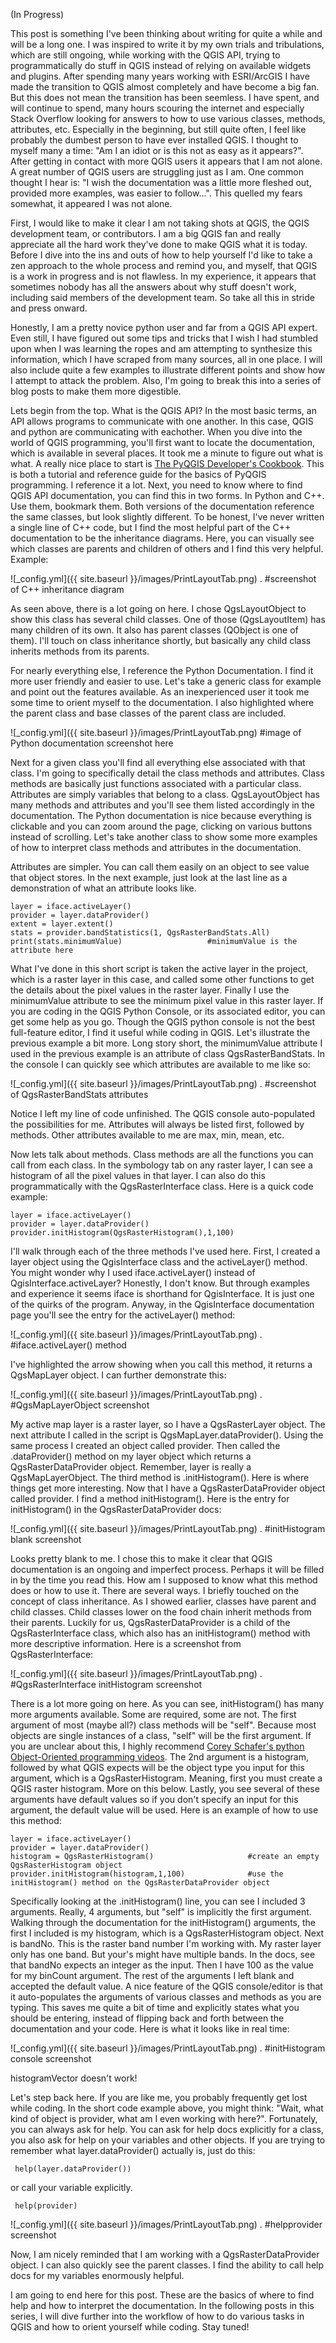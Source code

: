 (In Progress)

This post is something I've been thinking about writing for quite a while and will be a long one. I was inspired to write it
by my own trials and tribulations, which are still ongoing, while working with the QGIS API, trying to programmatically do
stuff in QGIS instead of relying on available widgets and plugins. After spending many years working with ESRI/ArcGIS I have
made the transition to QGIS almost completely and have become a big fan. But this does not mean the transition has been
seemless. I have spent, and will continue to spend, many hours scouring the internet and especially Stack Overflow looking
for answers to how to use various classes, methods, attributes, etc. Especially in the beginning, but still quite often, I
feel like probably the dumbest person to have ever installed QGIS. I thought to myself many a time: "Am I an idiot or is this
not as easy as it appears?". After getting in contact with more QGIS users it appears that I am not alone. A great number of
QGIS users are struggling just as I am. One common thought I hear is: "I wish the documentation was a little more fleshed out,
provided more examples, was easier to follow...". This quelled my fears somewhat, it appeared I was not alone.

First, I would like to make it clear I am not taking shots at QGIS, the QGIS development team, or contributors. I am a big
QGIS fan and really appreciate all the hard work they've done to make QGIS what it is today. Before I dive into the ins and 
outs of how to help yourself I'd like to take a zen approach to the whole process and remind you, and myself, that QGIS is
a work in progress and is not flawless. In my experience, it appears that sometimes nobody has all the answers about why stuff
doesn't work, including said members of the development team. So take all this in stride and press onward.

Honestly, I am a pretty novice python user and far from a QGIS API expert. Even still, I have figured out some tips and tricks 
that I wish I had stumbled upon when I was learning the ropes and am attempting to synthesize this information, which I have
scraped from many sources, all in one place. I will also include quite a few examples to illustrate different points and show
how I attempt to attack the problem. Also, I'm going to break this into a series of blog posts to make them more digestible.

Lets begin from the top. What is the QGIS API? In the most basic terms, an API allows programs to communicate with one another.
In this case, QGIS and python are communicating with eachother. When you dive into the world of QGIS programming, you'll first
want to locate the documentation, which is available in several places. It took me a minute to figure out what is what. A 
really nice place to start is [The PyQGIS Developer's Cookbook](https://docs.qgis.org/testing/en/docs/pyqgis_developer_cookbook/).
This is both a tutorial and reference guide for the basics of PyQGIS programming. I reference it a lot.
Next, you need to know where to find QGIS API documentation, you can find this in two forms. In Python and C++. Use them,
bookmark them. Both versions of the documentation reference the same classes, but look slightly different. To be honest, I've
never written a single line of C++ code, but I find the most helpful part of the C++ documentation to be the inheritance 
diagrams. Here, you can visually see which classes are parents and children of others and I find this very helpful. Example:

![_config.yml]({{ site.baseurl }}/images/PrintLayoutTab.png) .     #screenshot of C++ inheritance diagram

As seen above, there is a lot going on here. I chose QgsLayoutObject to show this class has several child classes. One of those
(QgsLayoutItem) has many children of its own. It also has parent classes (QObject is one of them). I'll touch on class
inheritance shortly, but basically any child class inherits methods from its parents.

For nearly everything else, I reference the Python Documentation. I find it more user friendly and easier to use. Let's take
a generic class for example and point out the features available. As an inexperienced user it took me some time to orient
myself to the documentation. I also highlighted where the parent class and base classes of the parent class are included.

![_config.yml]({{ site.baseurl }}/images/PrintLayoutTab.png)      #image of Python documentation screenshot here

Next for a given class you'll find all everything else associated with that class. I'm going to specifically detail the class
methods and attributes. Class methods are basically just functions associated with a particular class. Attributes are simply
variables that belong to a class. QgsLayoutObject has many methods and attributes and you'll see them listed accordingly in
the documentation. The Python documentation is nice because everything is clickable and you can zoom around the page, clicking
on various buttons instead of scrolling. Let's take another class to show some more examples of how to interpret class methods
and attributes in the documentation.

Attributes are simpler. You can call them easily on an object to see value that object stores. In the next example, just look
at the last line as a demonstration of what an attribute looks like.

    layer = iface.activeLayer()
    provider = layer.dataProvider()
    extent = layer.extent()
    stats = provider.bandStatistics(1, QgsRasterBandStats.All)
    print(stats.minimumValue)                   #minimumValue is the attribute here
    
What I've done in this short script is taken the active layer in the project, which is a raster layer in this case, and called
some other functions to get the details about the pixel values in the raster layer. Finally I use the minimumValue attribute to
see the minimum pixel value in this raster layer. If you are coding in the QGIS Python Console, or its associated editor, you
can get some help as you go. Though the QGIS python console is not the best full-feature editor, I find it useful while coding
in QGIS. Let's illustrate the previous example a bit more. Long story short, the minimumValue attribute I used in the previous
example is an attribute of class QgsRasterBandStats. In the console I can quickly see which attributes are available to me like
so: 

![_config.yml]({{ site.baseurl }}/images/PrintLayoutTab.png) .     #screenshot of QgsRasterBandStats attributes

Notice I left my line of code unfinished. The QGIS console auto-populated the possibilities for me. Attributes will always be
listed first, followed by methods. Other attributes available to me are max, min, mean, etc. 

Now lets talk about methods. Class methods are all the functions you can call from each class. In the symbology tab on any
raster layer, I can see a histogram of all the pixel values in that layer. I can also do this programmatically with the
QgsRasterInterface class. Here is a quick code example:

    layer = iface.activeLayer()
    provider = layer.dataProvider()
    provider.initHistogram(QgsRasterHistogram(),1,100)
    
I'll walk through each of the three methods I've used here. First, I created a layer object using the QgisInterface class and
the activeLayer() method. You might wonder why I used iface.activeLayer() instead of QgisInterface.activeLayer? Honestly, I don't
know. But through examples and experience it seems iface is shorthand for QgisInterface. It is just one of the quirks of the
program. Anyway, in the QgisInterface documentation page you'll see the entry for the activeLayer() method:

![_config.yml]({{ site.baseurl }}/images/PrintLayoutTab.png) .     #iface.activeLayer() method

I've highlighted the arrow showing when you call this method, it returns a QgsMapLayer object. I can further demonstrate this:

![_config.yml]({{ site.baseurl }}/images/PrintLayoutTab.png) .     #QgsMapLayerObject screenshot

My active map layer is a raster layer, so I have a QgsRasterLayer object. The next attribute I called in the script is 
QgsMapLayer.dataProvider(). Using the same process I created an object called provider. Then called the .dataProvider() method
on my layer object which returns a QgsRasterDataProvider object. Remember, layer is really a QgsMapLayerObject. 
The third method is .initHistogram(). Here is where things get more interesting. Now that I have a QgsRasterDataProvider object
called provider. I find a method initHistogram(). Here is the entry for initHistogram() in the QgsRasterDataProvider docs:

![_config.yml]({{ site.baseurl }}/images/PrintLayoutTab.png) .     #initHistogram blank screenshot

Looks pretty blank to me. I chose this to make it clear that QGIS documentation is an ongoing and imperfect process. Perhaps it
will be filled in by the time you read this. How am I supposed to know what this method does or how to use it. There are several
ways. I briefly touched on the concept of class inheritance. As I showed earlier, classes have parent and child classes. Child
classes lower on the food chain inherit methods from their parents. Luckily for us, QgsRasterDataProvider is a child of the 
QgsRasterInterface class, which also has an initHistogram() method with more descriptive information. Here is a screenshot from
QgsRasterInterface:

![_config.yml]({{ site.baseurl }}/images/PrintLayoutTab.png) .     #QgsRasterInterface initHistogram screenshot

There is a lot more going on here. As you can see, initHistogram() has many more arguments available. Some are required, some
are not. The first argument of most (maybe all?) class methods will be "self". Because most objects are single instances of
a class, "self" will be the first argument. If you are unclear about this, I highly recommend [Corey Schafer's python
Object-Oriented programming videos](https://www.youtube.com/watch?v=ZDa-Z5JzLYM&vl=en). The 2nd argument is a histogram, followed
by what QGIS expects will be the object type you input for this argument, which is a QgsRasterHistogram. Meaning, first you 
must create a QGIS raster histogram. More on this below. Lastly, you see several of these arguments have default values so if
you don't specify an input for this argument, the default value will be used. Here is an example of how to use this method:

    layer = iface.activeLayer()
    provider = layer.dataProvider()
    histogram = QgsRasterHistogram()                     #create an empty QgsRasterHistogram object
    provider.initHistogram(histogram,1,100)              #use the initHistogram() method on the QgsRasterDataProvider object
    
 Specifically looking at the .initHistogram() line, you can see I included 3 arguments. Really, 4 arguments, but "self" is 
 implicitly the first argument. Walking through the documentation for the initHistogram() arguments, the first I included is
 my histogram, which is a QgsRasterHistogram object. Next is bandNo. This is the raster band number I'm working with. My raster
 layer only has one band. But your's might have multiple bands. In the docs, see that bandNo expects an integer as the input.
 Then I have 100 as the value for my binCount argument. The rest of the arguments I left blank and accepted the default value.
 A nice feature of the QGIS console/editor is that it auto-populates the arguments of various classes and methods as you are typing.
 This saves me quite a bit of time and explicitly states what you should be entering, instead of flipping back and forth between
 the documentation and your code. Here is what it looks like in real time:
 
 ![_config.yml]({{ site.baseurl }}/images/PrintLayoutTab.png) .     #initHistogram console screenshot
 
 
 histogramVector doesn't work!
 
 Let's step back here. If you are like me, you probably frequently get lost while coding. In the short code example above, you
 might think: "Wait, what kind of object is provider, what am I even working with here?". Fortunately, you can always ask for
 help. You can ask for help docs explicitly for a class, you also ask for help on your variables and other objects. If you are
 trying to remember what layer.dataProvider() actually is, just do this:
 
     help(layer.dataProvider())
 
 or call your variable explicitly.
 
     help(provider)

![_config.yml]({{ site.baseurl }}/images/PrintLayoutTab.png) .     #helpprovider screenshot

Now, I am nicely reminded that I am working with a QgsRasterDataProvider object. I can also quickly see the parent classes.
I find the ability to call help docs for my variables enormously helpful.

I am going to end here for this post. These are the basics of where to find help and how to interpret the documentation. In
the following posts in this series, I will dive further into the workflow of how to do various tasks in QGIS and how to orient
yourself while coding. Stay tuned!


